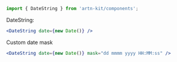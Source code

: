 ```jsx static
import { DateString } from 'artn-kit/components';
```

DateString:
```jsx
<DateString date={new Date()} />
```
Custom date mask
```jsx
<DateString date={new Date()} mask="dd mmmm yyyy HH:MM:ss" />
```
